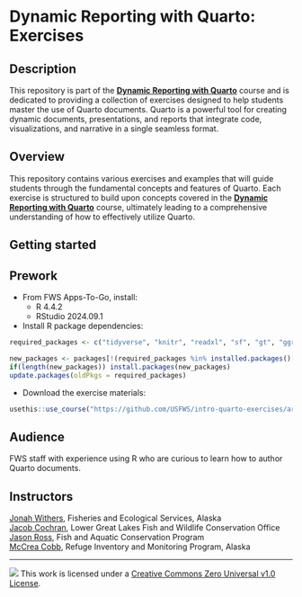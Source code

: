 # Dynamic Reporting with Quarto: Exercises

## Description

This repository is part of the [**Dynamic Reporting with Quarto**](https://github.com/USFWS/intro-to-quarto) course and is dedicated to providing a collection of exercises designed to help students master the use of Quarto documents. Quarto is a powerful tool for creating dynamic documents, presentations, and reports that integrate code, visualizations, and narrative in a single seamless format.

## Overview

This repository contains various exercises and examples that will guide students through the fundamental concepts and features of Quarto. Each exercise is structured to build upon concepts covered in the [**Dynamic Reporting with Quarto**](https://github.com/USFWS/intro-to-quarto) course, ultimately leading to a comprehensive understanding of how to effectively utilize Quarto. 

## Getting started

## Prework

-   From FWS Apps-To-Go, install:
    -   R 4.4.2
    -   RStudio 2024.09.1
-   Install R package dependencies:

``` r
required_packages <- c("tidyverse", "knitr", "readxl", "sf", "gt", "ggrepel", "magrittr", "quarto", "usethis")

new_packages <- packages[!(required_packages %in% installed.packages()[,"Package"])]
if(length(new_packages)) install.packages(new_packages)
update.packages(oldPkgs = required_packages)
```

-   Download the exercise materials:

``` r
usethis::use_course("https://github.com/USFWS/intro-quarto-exercises/archive/refs/heads/main.zip")
```

## Audience

FWS staff with experience using R who are curious to learn how to author
Quarto documents.

## Instructors

[Jonah Withers](mailto:jonah_withers@fws.gov), Fisheries and Ecological
Services, Alaska\
[Jacob Cochran](mailto:jacob_cochran@fws.gov), Lower Great Lakes Fish
and Wildlife Conservation Office\
[Jason Ross](mailto:jason_ross@fws.gov), Fish and Aquatic Conservation
Program\
[McCrea Cobb](mailto:mccrea_cobb@fws.gov), Refuge Inventory and
Monitoring Program, Alaska

------------------------------------------------------------------------

![](https://i.creativecommons.org/l/by/4.0/88x31.png) This work is licensed under a [Creative Commons Zero Universal v1.0 License](https://creativecommons.org/publicdomain/zero/1.0/).
